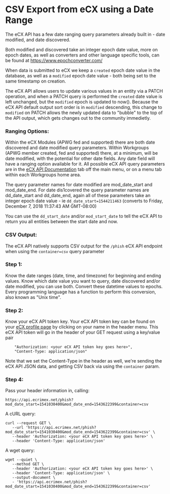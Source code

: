# CSV Export from eCX using a Date Range

The eCX API has a few date ranging query parameters already built in - date modified, and date discovered.

Both modified and discovered take an integer epoch date value, more on epoch dates, as well as converters and other language specific tools, can be found at https://www.epochconverter.com/ 

When data is submitted to eCX we keep a `created` epoch date value in the database, as well as a `modified` epoch date value - both being set to the same timestamp on creation.  

The eCX API allows users to update various values in an entity via a PATCH operation, and when a PATCH query is performed the `created` date value is left unchanged, but the `modified` epoch is updated to now().  Because the eCX API default output sort order is in `modified` descending, this change to `modified` on PATCH allows the newly updated data to "bubble" to the top of the API output, which gets changes out to the community immedietly.  

### Ranging Options: ###

Within the eCX Modules (APWG fed and supported) there are both date discovered and date modified query parameters.  Within Workgroups (APWG member created, fed and supported) there, at a minimum, will be date modified, with the potential for other date fields.  Any date field will have a ranging option available for it.  All possible eCX API query parameters are in the [eCX API Documentation](https://ecrimex.net/api) tab off the main menu, or on a menu tab within each Workgroups home area. 

The query parameter names for date modified are mod_date_start and mod_date_end.  For date dis1covered the query parameter names are dd_date_start and dd_date_end, again all of these parameters take an integer epoch date value - ie `dd_date_start=1544211463` (converts to  Friday, December 7, 2018 11:37:43 AM GMT-08:00)

You can use the `dd_start_date` and/or `mod_start_date` to tell the eCX API to return you all entities between the start date and now.

### CSV Output: ###
The eCX API natively supports CSV output for the `/phish` eCX API endpoint when using the `container=csv` query parameter


### Step 1: ###
Know the date ranges (date, time, and timezone) for beginning and ending values.  Know which date value you want to query, date discovered and/or date modified, you can use both.  Convert these datetime values to epochs.  Every programming language has a function to perform this conversion, also known as "Unix time".

### Step 2: ###
Know your eCX API token key.  Your eCX API token key can be found on your [eCX profile page](https://ecrimex.net/users/update) by clicking on your name in the header menu.  This eCX API token will go in the header of your GET request using a key/value pair 
```
    "Authorization: <your eCX API token key goes here>",
    "Content-Type: application/json"
```
Note that we set the Content-Type in the header as well, we're sending the eCX API JSON data, and getting CSV back via using the `container` param.

### Step 4: ###

Pass your header information in, calling:

```https://api.ecrimex.net/phish?mod_date_start=1541030400&mod_date_end=1543622399&container=csv```

A cURL query:
```
curl --request GET \
   --url 'https://api.ecrimex.net/phish?mod_date_start=1541030400&mod_date_end=1543622399&container=csv' \
   --header 'Authorization: <your eCX API token key goes here>' \
   --header 'Content-Type: application/json'
```

A wget query:

```
wget --quiet \
   --method GET \
   --header 'Authorization: <your eCX API token key goes here>' \
   --header 'Content-Type: application/json' \
   --output-document \
   - 'https://api.ecrimex.net/phish?mod_date_start=1541030400&mod_date_end=1543622399&container=csv'
```
